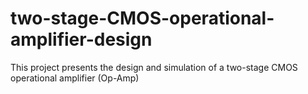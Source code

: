 # two-stage-CMOS-operational-amplifier-design
This project presents the design and simulation of a two-stage CMOS operational amplifier (Op-Amp)
